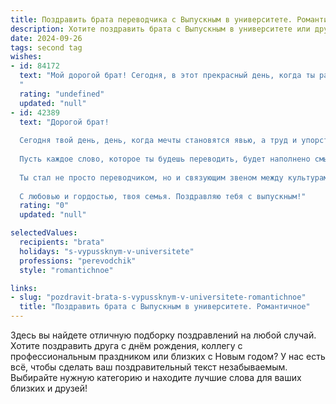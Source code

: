 ```yaml
---
title: Поздравить брата переводчика с Выпускным в университете. Романтичное
description: Хотите поздравить брата с Выпускным в университете или другим праздником? Наш ИИ создаст незабываемое поздравление, а вы обязательно выделитесь среди других.  
date: 2024-09-26
tags: second tag
wishes:
- id: 84172
  text: "Мой дорогой брат! Сегодня, в этот прекрасный день, когда ты расправляешь крылья и отправляешься в свой свободный полет, я хочу сказать тебе: поздравляю с окончанием университета! Твой путь переводчика — это путь к сердцам людей, к пониманию и сближению культур. Пусть каждое твое слово, каждое переведенное предложение будут наполнены любовью, красотой и смыслом.  Пусть твоя жизнь будет яркой, как радуга после дождя,  а каждый новый день приносит новые открытия и вдохновение. Я бесконечно горжусь тобой, и знаю, что тебя ждёт блестящее будущее!  Люблю тебя!
  "
  rating: "undefined"
  updated: "null"
- id: 42389
  text: "Дорогой брат!
  
  Сегодня твой день, день, когда мечты становятся явью, а труд и упорство приносят заслуженные плоды. Ты прошёл через все испытания и теперь стоишь на пороге новой жизни, готовый завоевывать мир с дипломом переводчика в руках.
  
  Пусть каждое слово, которое ты будешь переводить, будет наполнено смыслом, а каждый проект открывает перед тобой новые горизонты. Желаю тебе смелости и уверенности в своих силах, чтобы смело шагать по дороге, полнокой новых знаний и неисчерпаемых возможностей.
  
  Ты стал не просто переводчиком, но и связующим звеном между культурами и мирами. Пусть каждый твой перевод будет вдохновением, а каждая встреча – началом чего-то великого.
  
  С любовью и гордостью, твоя семья. Поздравляю тебя с выпускным!"
  rating: "0"
  updated: "null"

selectedValues:
  recipients: "brata"
  holidays: "s-vypussknym-v-universitete"
  professions: "perevodchik"
  style: "romantichnoe"

links:
- slug: "pozdravit-brata-s-vypussknym-v-universitete-romantichnoe"
  title: "Поздравить брата с Выпускным в университете. Романтичное"
---
```


Здесь вы найдете отличную подборку поздравлений на любой случай. 
Хотите поздравить друга с днём рождения, коллегу с профессиональным праздником или близких с Новым годом? У нас есть всё, чтобы сделать ваш поздравительный текст незабываемым. Выбирайте нужную категорию и находите лучшие слова для ваших близких и друзей!
